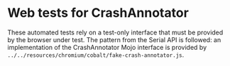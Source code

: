 # Web tests for CrashAnnotator

These automated tests rely on a test-only interface that must be provided by the
browser under test. The pattern from the Serial API is followed: an
implementation of the CrashAnnotator Mojo interface is provided by
`../../resources/chromium/cobalt/fake-crash-annotator.js`.
